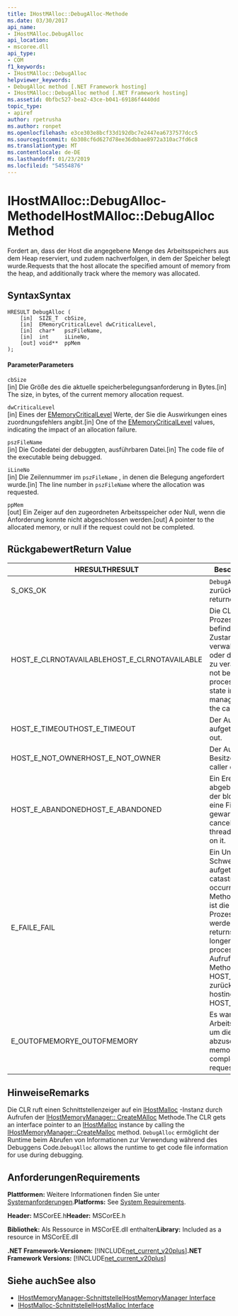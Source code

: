 ```yaml
---
title: IHostMAlloc::DebugAlloc-Methode
ms.date: 03/30/2017
api_name:
- IHostMAlloc.DebugAlloc
api_location:
- mscoree.dll
api_type:
- COM
f1_keywords:
- IHostMAlloc::DebugAlloc
helpviewer_keywords:
- DebugAlloc method [.NET Framework hosting]
- IHostMAlloc::DebugAlloc method [.NET Framework hosting]
ms.assetid: 0bfbc527-bea2-43ce-b041-69186f4440dd
topic_type:
- apiref
author: rpetrusha
ms.author: ronpet
ms.openlocfilehash: e3ce303e8bcf33d192dbc7e2447ea6737577dcc5
ms.sourcegitcommit: 6b308cf6d627d78ee36dbbae8972a310ac7fd6c8
ms.translationtype: MT
ms.contentlocale: de-DE
ms.lasthandoff: 01/23/2019
ms.locfileid: "54554876"
---
```

# <a name="ihostmallocdebugalloc-method"></a><span data-ttu-id="cfe3b-102">IHostMAlloc::DebugAlloc-Methode</span><span class="sxs-lookup"><span data-stu-id="cfe3b-102">IHostMAlloc::DebugAlloc Method</span></span>
<span data-ttu-id="cfe3b-103">Fordert an, dass der Host die angegebene Menge des Arbeitsspeichers aus dem Heap reserviert, und zudem nachverfolgen, in dem der Speicher belegt wurde.</span><span class="sxs-lookup"><span data-stu-id="cfe3b-103">Requests that the host allocate the specified amount of memory from the heap, and additionally track where the memory was allocated.</span></span>  
  
## <a name="syntax"></a><span data-ttu-id="cfe3b-104">Syntax</span><span class="sxs-lookup"><span data-stu-id="cfe3b-104">Syntax</span></span>  
  
```  
HRESULT DebugAlloc (  
    [in]  SIZE_T  cbSize,   
    [in]  EMemoryCriticalLevel dwCriticalLevel,   
    [in]  char*   pszFileName,   
    [in]  int     iLineNo,   
    [out] void**  ppMem  
);  
```  
  
#### <a name="parameters"></a><span data-ttu-id="cfe3b-105">Parameter</span><span class="sxs-lookup"><span data-stu-id="cfe3b-105">Parameters</span></span>  
 `cbSize`  
 <span data-ttu-id="cfe3b-106">[in] Die Größe des die aktuelle speicherbelegungsanforderung in Bytes.</span><span class="sxs-lookup"><span data-stu-id="cfe3b-106">[in] The size, in bytes, of the current memory allocation request.</span></span>  
  
 `dwCriticalLevel`  
 <span data-ttu-id="cfe3b-107">[in] Eines der [EMemoryCriticalLevel](../../../../docs/framework/unmanaged-api/hosting/ememorycriticallevel-enumeration.md) Werte, der Sie die Auswirkungen eines zuordnungsfehlers angibt.</span><span class="sxs-lookup"><span data-stu-id="cfe3b-107">[in] One of the [EMemoryCriticalLevel](../../../../docs/framework/unmanaged-api/hosting/ememorycriticallevel-enumeration.md) values, indicating the impact of an allocation failure.</span></span>  
  
 `pszFileName`  
 <span data-ttu-id="cfe3b-108">[in] Die Codedatei der debuggten, ausführbaren Datei.</span><span class="sxs-lookup"><span data-stu-id="cfe3b-108">[in] The code file of the executable being debugged.</span></span>  
  
 `iLineNo`  
 <span data-ttu-id="cfe3b-109">[in] Die Zeilennummer im `pszFileName` , in denen die Belegung angefordert wurde.</span><span class="sxs-lookup"><span data-stu-id="cfe3b-109">[in] The line number in `pszFileName` where the allocation was requested.</span></span>  
  
 `ppMem`  
 <span data-ttu-id="cfe3b-110">[out] Ein Zeiger auf den zugeordneten Arbeitsspeicher oder Null, wenn die Anforderung konnte nicht abgeschlossen werden.</span><span class="sxs-lookup"><span data-stu-id="cfe3b-110">[out] A pointer to the allocated memory, or null if the request could not be completed.</span></span>  
  
## <a name="return-value"></a><span data-ttu-id="cfe3b-111">Rückgabewert</span><span class="sxs-lookup"><span data-stu-id="cfe3b-111">Return Value</span></span>  
  
|<span data-ttu-id="cfe3b-112">HRESULT</span><span class="sxs-lookup"><span data-stu-id="cfe3b-112">HRESULT</span></span>|<span data-ttu-id="cfe3b-113">Beschreibung</span><span class="sxs-lookup"><span data-stu-id="cfe3b-113">Description</span></span>|  
|-------------|-----------------|  
|<span data-ttu-id="cfe3b-114">S_OK</span><span class="sxs-lookup"><span data-stu-id="cfe3b-114">S_OK</span></span>|<span data-ttu-id="cfe3b-115">`DebugAlloc` wurde erfolgreich zurückgegeben.</span><span class="sxs-lookup"><span data-stu-id="cfe3b-115">`DebugAlloc` returned successfully.</span></span>|  
|<span data-ttu-id="cfe3b-116">HOST_E_CLRNOTAVAILABLE</span><span class="sxs-lookup"><span data-stu-id="cfe3b-116">HOST_E_CLRNOTAVAILABLE</span></span>|<span data-ttu-id="cfe3b-117">Die CLR wurde nicht in einen Prozess geladen und befindet sich in einem Zustand, in dem nicht verwalteten Code ausführen oder den Aufruf erfolgreich zu verarbeiten.</span><span class="sxs-lookup"><span data-stu-id="cfe3b-117">The CLR has not been loaded into a process, or the CLR is in a state in which it cannot run managed code or process the call successfully.</span></span>|  
|<span data-ttu-id="cfe3b-118">HOST_E_TIMEOUT</span><span class="sxs-lookup"><span data-stu-id="cfe3b-118">HOST_E_TIMEOUT</span></span>|<span data-ttu-id="cfe3b-119">Der Aufruf ist ein Timeout aufgetreten.</span><span class="sxs-lookup"><span data-stu-id="cfe3b-119">The call timed out.</span></span>|  
|<span data-ttu-id="cfe3b-120">HOST_E_NOT_OWNER</span><span class="sxs-lookup"><span data-stu-id="cfe3b-120">HOST_E_NOT_OWNER</span></span>|<span data-ttu-id="cfe3b-121">Der Aufrufer ist nicht Besitzer der Sperre.</span><span class="sxs-lookup"><span data-stu-id="cfe3b-121">The caller does not own the lock.</span></span>|  
|<span data-ttu-id="cfe3b-122">HOST_E_ABANDONED</span><span class="sxs-lookup"><span data-stu-id="cfe3b-122">HOST_E_ABANDONED</span></span>|<span data-ttu-id="cfe3b-123">Ein Ereignis wurde abgebrochen, während sich der blockierte Thread oder eine Fiber darauf gewartet.</span><span class="sxs-lookup"><span data-stu-id="cfe3b-123">An event was canceled while a blocked thread or fiber was waiting on it.</span></span>|  
|<span data-ttu-id="cfe3b-124">E_FAIL</span><span class="sxs-lookup"><span data-stu-id="cfe3b-124">E_FAIL</span></span>|<span data-ttu-id="cfe3b-125">Ein Unbekannter Schwerwiegender Fehler ist aufgetreten.</span><span class="sxs-lookup"><span data-stu-id="cfe3b-125">An unknown catastrophic failure occurred.</span></span> <span data-ttu-id="cfe3b-126">Wenn eine Methode E_FAIL zurückgibt, ist die CLR nicht mehr im Prozess verwendet werden.</span><span class="sxs-lookup"><span data-stu-id="cfe3b-126">When a method returns E_FAIL, the CLR is no longer usable within the process.</span></span> <span data-ttu-id="cfe3b-127">Nachfolgende Aufrufe zum Hosten der Methoden HOST_E_CLRNOTAVAILABLE zurück.</span><span class="sxs-lookup"><span data-stu-id="cfe3b-127">Subsequent calls to hosting methods return HOST_E_CLRNOTAVAILABLE.</span></span>|  
|<span data-ttu-id="cfe3b-128">E_OUTOFMEMORY</span><span class="sxs-lookup"><span data-stu-id="cfe3b-128">E_OUTOFMEMORY</span></span>|<span data-ttu-id="cfe3b-129">Es war nicht genügend Arbeitsspeicher verfügbar, um die Anforderung abzuschließen.</span><span class="sxs-lookup"><span data-stu-id="cfe3b-129">Not enough memory was available to complete the allocation request.</span></span>|  
  
## <a name="remarks"></a><span data-ttu-id="cfe3b-130">Hinweise</span><span class="sxs-lookup"><span data-stu-id="cfe3b-130">Remarks</span></span>  
 <span data-ttu-id="cfe3b-131">Die CLR ruft einen Schnittstellenzeiger auf ein [IHostMalloc](../../../../docs/framework/unmanaged-api/hosting/ihostmalloc-interface.md) -Instanz durch Aufrufen der [IHostMemoryManager:: CreateMAlloc](../../../../docs/framework/unmanaged-api/hosting/ihostmemorymanager-createmalloc-method.md) Methode.</span><span class="sxs-lookup"><span data-stu-id="cfe3b-131">The CLR gets an interface pointer to an [IHostMalloc](../../../../docs/framework/unmanaged-api/hosting/ihostmalloc-interface.md) instance by calling the [IHostMemoryManager::CreateMalloc](../../../../docs/framework/unmanaged-api/hosting/ihostmemorymanager-createmalloc-method.md) method.</span></span> <span data-ttu-id="cfe3b-132">`DebugAlloc` ermöglicht der Runtime beim Abrufen von Informationen zur Verwendung während des Debuggens Code.</span><span class="sxs-lookup"><span data-stu-id="cfe3b-132">`DebugAlloc` allows the runtime to get code file information for use during debugging.</span></span>  
  
## <a name="requirements"></a><span data-ttu-id="cfe3b-133">Anforderungen</span><span class="sxs-lookup"><span data-stu-id="cfe3b-133">Requirements</span></span>  
 <span data-ttu-id="cfe3b-134">**Plattformen:** Weitere Informationen finden Sie unter [Systemanforderungen](../../../../docs/framework/get-started/system-requirements.md).</span><span class="sxs-lookup"><span data-stu-id="cfe3b-134">**Platforms:** See [System Requirements](../../../../docs/framework/get-started/system-requirements.md).</span></span>  
  
 <span data-ttu-id="cfe3b-135">**Header:** MSCorEE.h</span><span class="sxs-lookup"><span data-stu-id="cfe3b-135">**Header:** MSCorEE.h</span></span>  
  
 <span data-ttu-id="cfe3b-136">**Bibliothek:** Als Ressource in MSCorEE.dll enthalten</span><span class="sxs-lookup"><span data-stu-id="cfe3b-136">**Library:** Included as a resource in MSCorEE.dll</span></span>  
  
 <span data-ttu-id="cfe3b-137">**.NET Framework-Versionen:** [!INCLUDE[net_current_v20plus](../../../../includes/net-current-v20plus-md.md)]</span><span class="sxs-lookup"><span data-stu-id="cfe3b-137">**.NET Framework Versions:** [!INCLUDE[net_current_v20plus](../../../../includes/net-current-v20plus-md.md)]</span></span>  
  
## <a name="see-also"></a><span data-ttu-id="cfe3b-138">Siehe auch</span><span class="sxs-lookup"><span data-stu-id="cfe3b-138">See also</span></span>
- [<span data-ttu-id="cfe3b-139">IHostMemoryManager-Schnittstelle</span><span class="sxs-lookup"><span data-stu-id="cfe3b-139">IHostMemoryManager Interface</span></span>](../../../../docs/framework/unmanaged-api/hosting/ihostmemorymanager-interface.md)
- [<span data-ttu-id="cfe3b-140">IHostMalloc-Schnittstelle</span><span class="sxs-lookup"><span data-stu-id="cfe3b-140">IHostMalloc Interface</span></span>](../../../../docs/framework/unmanaged-api/hosting/ihostmalloc-interface.md)
